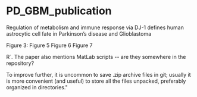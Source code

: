 # PD_GBM_publication


Regulation of metabolism and immune response via DJ-1 defines human astrocytic cell fate 
in Parkinson’s disease and Glioblastoma  



Figure 3: 
Figure 5
Figure 6
Figure 7


R`. The paper also mentions MatLab scripts -- are they somewhere in the repository?

To improve further, it is uncommon to save .zip archive files in git; usually it is more convenient (and useful) to store all the files unpacked, preferably organized in directories."
